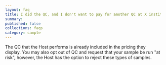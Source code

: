 ```yaml
---
layout: faq
title: I did the QC, and I don't want to pay for another QC at X institution. Can I opt out?
summary:
published: false
collections: faqs
category: sample
---
```


The QC that the Host performs is already included in the pricing they display.  You may also opt out of QC and request that your sample be run "at risk", however, the Host has the option to reject these types of samples.
